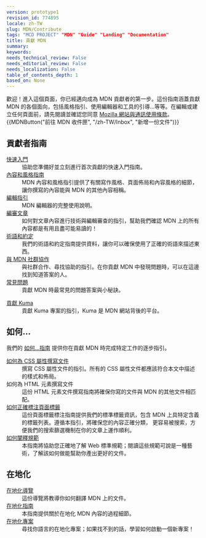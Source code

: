 ```yaml
---
version: prototype1
revision_id: 774895
locale: zh-TW
slug: MDN/Contribute
tags: "MCD PROJECT" "MDN" "Guide" "Landing" "Documentation"
title: 貢獻 MDN
summary: 
keywords: 
needs_technical_review: False
needs_editorial_review: False
needs_localization: False
table_of_contents_depth: 1
based_on: None
---
```

<p>歡迎！進入這個頁面，你已經邁向成為 MDN 貢獻者的第一步。<span class="seoSummary">這份指南涵蓋貢獻 MDN 的各個面向，包括風格指引、使用編輯器和工具的引導…等等。在編輯或建立任何頁面前，請先閱讀並確認您同意 <a href="https://www.mozilla.org/en-US/about/legal/terms/mozilla/">Mozilla 網站與通訊使用條款</a>。</span>{{MDNButton("前往 MDN 收件匣", "/zh-TW/Inbox", "新增一份文件")}}</p>

<div class="row topicpage-table">
<div class="section">
<h2 id=".E8.B2.A2.E7.8D.BB.E8.80.85.E6.8C.87.E5.8D.97">貢獻者指南</h2>

<dl>
 <dt><a href="/en-US/docs/MDN/Getting_started">快速入門</a></dt>
 <dd>協助您準備好並立刻進行首次貢獻的快速入門指南。</dd>
 <dt><a href="/en-US/docs/MDN/Contribute/Style_guide">內容和風格指南</a></dt>
 <dd>MDN 內容和風格指引提供了有關寫作風格、頁面佈局和內容風格的細節，讓你撰寫的內容能與 MDN 的其他內容相稱。</dd>
 <dt><a href="/en-US/docs/MDN/Contribute/Editor">編輯指引</a></dt>
 <dd>MDN 編輯器的完整使用說明。</dd>
 <dt><a href="/en-US/docs/MDN/Contribute/Reviewing_articles">編審文章</a></dt>
 <dd>如何對文章內容進行技術與編輯審查的指引，幫助我們確認 MDN 上的所有內容都是有用且盡可能易讀的！</dd>
 <dt><a href="/en-US/docs/MDN/Contribute/Conventions">術語和約定</a></dt>
 <dd>我們的術語和約定指南提供資料，讓你可以確保使用了正確的術語來描述東西。</dd>
 <dt><a href="/en-US/docs/MDN/Contribute/Community">與 MDN 社群協作</a></dt>
 <dd>與社群合作、尋找協助的指引。在你貢獻 MDN 中發現問題時，可以在這邊找到知道答案的人。</dd>
 <dt><a href="/en-US/docs/MDN/Contribute/FAQ">常見問題</a></dt>
 <dd>貢獻 MDN 時最常見的問題答案與小秘訣。</dd>
</dl>

<dl>
 <dt><a href="/en-US/docs/MDN/Kuma/Contributing">貢獻 Kuma</a></dt>
 <dd>貢獻 Kuma 專案的指引，Kuma 是 MDN 網站背後的平台。</dd>
</dl>
</div>

<div class="section">
<h2 id=".E5.A6.82.E4.BD.95.E2.80.A6">如何…</h2>

<p>我們的 <a href="/en-US/docs/MDN/Contribute/Howto">如何…指南</a> 提供你在貢獻 MDN 時完成特定工作的逐步指引。</p>

<dl>
 <dt><a href="/en-US/docs/MDN/Contribute/Howto/Document_a_CSS_property">如何為 CSS 屬性撰寫文件</a></dt>
 <dd>撰寫 CSS 屬性文件的指引。所有的 CSS 屬性文件都應該符合本文中描述的樣式和佈局。</dd>
 <dt>如何為 HTML 元素撰寫文件</dt>
 <dd>這份 HTML 元素文件撰寫指南將確保你寫的文件與 MDN 的其他文件相匹配。</dd>
 <dt><a href="/en-US/docs/MDN/Contribute/Howto/Tag">如何正確標注頁面標籤</a></dt>
 <dd>這份頁面標籤標注指南提供我們的標準標籤資訊，包含 MDN 上具特定含義的標籤列表。遵循本指引，將確保您的內容正確分類， 更容易被搜索，方便我們的搜索篩選機制在你的文章上運作順利。</dd>
 <dt><a href="/en-US/docs/MDN/Contribute/Howto/Interpret_specifications">如何闡釋規範</a></dt>
 <dd>本指南將協助您正確地了解 Web 標準規範；閱讀這些規範可說是一種藝術，了解該如何做能幫助你產出更好的文件。</dd>
</dl>

<h2 id=".E5.9C.A8.E5.9C.B0.E5.8C.96">在地化</h2>

<dl>
 <dt><a href="/en-US/docs/MDN/Contribute/Localize/Tour">在地化導覽</a></dt>
 <dd>這份導覽將教導你如何翻譯 MDN 上的文件。</dd>
 <dt><a href="/en-US/docs/MDN/Contribute/Localize/Guide">在地化指南</a></dt>
 <dd>本指南提供關於在地化 MDN 內容的過程細節。</dd>
 <dt><a href="/en-US/docs/MDN/Contribute/Localize/Localization_projects">在地化專案</a></dt>
 <dd>尋找你語言的在地化專案；如果找不到的話，學習如何啟動一個新專案！</dd>
</dl>
</div>
</div>

<p>&nbsp;</p>

